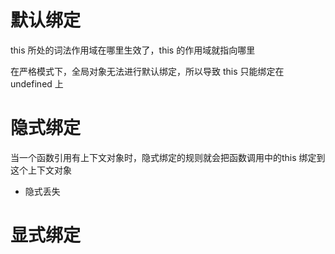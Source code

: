 # 默认绑定
  this 所处的词法作用域在哪里生效了，this 的作用域就指向哪里

  在严格模式下，全局对象无法进行默认绑定，所以导致 this 只能绑定在 undefined 上

# 隐式绑定
  当一个函数引用有上下文对象时，隐式绑定的规则就会把函数调用中的this 绑定到这个上下文对象

  - 隐式丢失



# 显式绑定